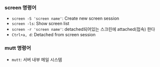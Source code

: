 ### screen 명령어
- `screen -S 'screen name'`: Create new screen session
- `screen -ls`: Show screen list
- `screen -r 'screen name'`: detached되어있는 스크린에 attached(접속) 한다
- `Ctrl+a, d`: Detached from screen session

### mutt 명령어
- `mutt`: 서버 내부 메일 시스템
 
